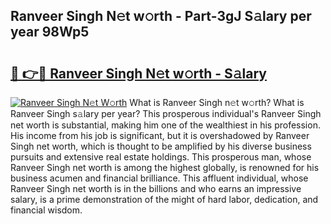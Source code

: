 ## Ranveer Singh N𝚎t w𝚘rth - Part-3gJ S𝚊lary per year 98Wp5

# <h2><a href="http://gc28cjz.nevu.top/?p=Ranveer+Singh">🔗 👉🔴 Ranveer Singh N𝚎t w𝚘rth - S𝚊lary</a></h2>

[![Ranveer Singh N𝚎t W𝚘rth](https://i.imgur.com/Oavwk0R.jpeg)](http://gc28cjz.nevu.top/?p=Ranveer+Singh)
What is Ranveer Singh n𝚎t w𝚘rth? What is Ranveer Singh s𝚊lary per year?
This prosperous individual's Ranveer Singh net worth is substantial, making him one of the wealthiest in his profession. His income from his job is significant, but it is overshadowed by Ranveer Singh net worth, which is thought to be amplified by his diverse business pursuits and extensive real estate holdings. This prosperous man, whose Ranveer Singh net worth is among the highest globally, is renowned for his business acumen and financial brilliance. This affluent individual, whose Ranveer Singh net worth is in the billions and who earns an impressive salary, is a prime demonstration of the might of hard labor, dedication, and financial wisdom.
